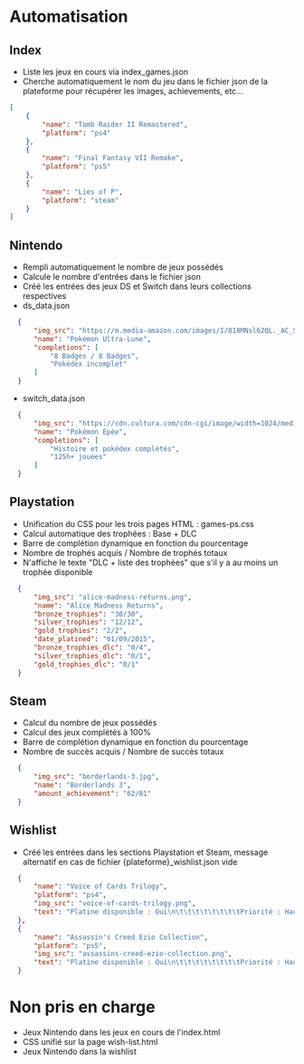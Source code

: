 # Automatisation
## Index
- Liste les jeux en cours via index_games.json
- Cherche automatiquement le nom du jeu dans le fichier json de la plateforme pour récupérer les images, achievements, etc...
```json
[
    {
        "name": "Tomb Raider II Remastered",
        "platform": "ps4"
    },
    {
        "name": "Final Fantasy VII Remake",
        "platform": "ps5"
    },
    {
        "name": "Lies of P",
        "platform": "steam"
    }
]
```

## Nintendo
- Rempli automatiquement le nombre de jeux possédés
- Calcule le nombre d'entrées dans le fichier json
- Créé les entrées des jeux DS et Switch dans leurs collections respectives
- ds_data.json
```json
  {
      "img_src": "https://m.media-amazon.com/images/I/818MNsl62QL._AC_SL1500_.jpg",
      "name": "Pokémon Ultra-Lune",
      "completions": [
          "8 Badges / 8 Badges",
          "Pokédex incomplet"
      ]
  }
```
- switch_data.json
```json
  {
      "img_src": "https://cdn.cultura.com/cdn-cgi/image/width=1024/media/pim/pokemon-epee-0045496424763_0.jpg",
      "name": "Pokémon Epée",
      "completions": [
          "Histoire et pokédex complétés",
          "125h+ jouées"
      ]
  }
```

## Playstation
- Unification du CSS pour les trois pages HTML : games-ps.css
- Calcul automatique des trophées : Base + DLC
- Barre de complétion dynamique en fonction du pourcentage
- Nombre de trophés acquis / Nombre de trophés totaux
- N'affiche le texte "DLC + liste des trophées" que s'il y a au moins un trophée disponible
```json
  {
      "img_src": "alice-madness-returns.png",
      "name": "Alice Madness Returns",
      "bronze_trophies": "30/30",
      "silver_trophies": "12/12",
      "gold_trophies": "2/2",
      "date_platined": "01/09/2015",
      "bronze_trophies_dlc": "0/4",
      "silver_trophies_dlc": "0/1",
      "gold_trophies_dlc": "0/1"
  }
```

## Steam
- Calcul du nombre de jeux possédés
- Calcul des jeux complétés à 100%
- Barre de complétion dynamique en fonction du pourcentage
- Nombre de succès acquis / Nombre de succès totaux
```json
  {
      "img_src": "borderlands-3.jpg",
      "name": "Borderlands 3",
      "amount_achievement": "62/81"
  }
```

## Wishlist
- Créé les entrées dans les sections Playstation et Steam, message alternatif en cas de fichier {plateforme}_wishlist.json vide
```json
  {
      "name": "Voice of Cards Trilogy",
      "platform": "ps4",
      "img_src": "voice-of-cards-trilogy.png",
      "text": "Platine disponible : Oui\n\t\t\t\t\t\t\t\tPriorité : Haute"
  },
  {
      "name": "Assassin's Creed Ezio Collection",
      "platform": "ps5",
      "img_src": "assassins-creed-ezio-collection.png",
      "text": "Platine disponible : Oui\n\t\t\t\t\t\t\t\tPriorité : Haute"
  }
```

# Non pris en charge
- Jeux Nintendo dans les jeux en cours de l'index.html
- CSS unifié sur la page wish-list.html
- Jeux Nintendo dans la wishlist
